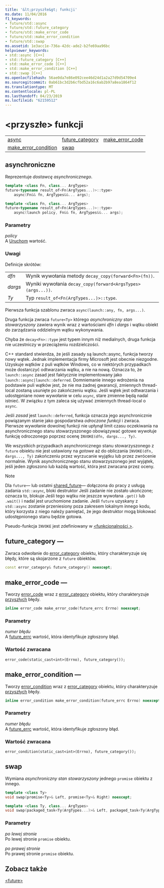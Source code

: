 ```yaml
---
title: '&lt;przyszłe&gt; funkcji'
ms.date: 11/04/2016
f1_keywords:
- future/std::async
- future/std::future_category
- future/std::make_error_code
- future/std::make_error_condition
- future/std::swap
ms.assetid: 1e3acc1e-736a-42dc-ade2-b2fe69aa96bc
helpviewer_keywords:
- std::async [C++]
- std::future_category [C++]
- std::make_error_code [C++]
- std::make_error_condition [C++]
- std::swap [C++]
ms.openlocfilehash: 56ae0da7e86e092cee46d24d1a2a27d9d54709e4
ms.sourcegitcommit: 0ab61bc3d2b6cfbd52a16c6ab2b97a8ea1864f12
ms.translationtype: MT
ms.contentlocale: pl-PL
ms.lasthandoff: 04/23/2019
ms.locfileid: "62159512"
---
```

# <a name="ltfuturegt-functions"></a>&lt;przyszłe&gt; funkcji

||||
|-|-|-|
|[async](#async)|[future_category](#future_category)|[make_error_code](#make_error_code)|
|[make_error_condition](#make_error_condition)|[swap](#swap)|

## <a name="async"></a>  asynchroniczne

Reprezentuje *dostawcę asynchronicznego*.

```cpp
template <class Fn, class... ArgTypes>
future<typename result_of<Fn(ArgTypes...)>::type>
    async(Fn&& fn, ArgTypes&&... args);

template <class Fn, class... ArgTypes>
future<typename result_of<Fn(ArgTypes...)>::type>
    async(launch policy, Fn&& fn, ArgTypes&&... args);
```

### <a name="parameters"></a>Parametry

*policy*<br/>
A [Uruchom](../standard-library/future-enums.md#launch) wartość.

### <a name="remarks"></a>Uwagi

Definicje skrótów:

|||
|-|-|
|*dfn*|Wynik wywołania metody `decay_copy(forward<Fn>(fn))`.|
|*dargs*|Wyniki wywołania `decay_copy(forward<ArgsTypes>(args...))`.|
|*Ty*|Typ `result_of<Fn(ArgTypes...)>::type`.|

Pierwsza funkcja szablonu zwraca `async(launch::any, fn, args...)`.

Druga funkcja zwraca `future<Ty>` którego *asynchroniczny stan stowarzyszony* zawiera wynik wraz z wartościami *dfn* i *dargs* i wątku obiekt do zarządzania oddzielnym wątku wykonywania.

Chyba że `decay<Fn>::type` jest typem innym niż medialnych, druga funkcja nie uczestniczy w przeciążeniu rozdzielczości.

C++ standard stwierdza, że jeśli zasady są launch::async, funkcja tworzy nowy wątek. Jednak implementacja firmy Microsoft jest obecnie niezgodne. Uzyskuje wątków z puli wątków Windows, co w niektórych przypadkach może dostarczyć odtwarzania wątku, a nie na nową. Oznacza to, że `launch::async` zasad jest faktycznie implementowany jako `launch::async|launch::deferred`.  Domniemanie innego wdrożenia na podstawie puli wątków jest, że nie ma żadnej gwarancji, zmiennych thread-local zostaną usunięte po zakończeniu wątku. Jeśli wątek jest odtwarzania i udostępniane nowe wywołanie w celu `async`, stare zmienne będą nadal istnieć. W związku z tym zaleca się używać zmiennych thread-local o `async`.

Jeśli *zasad* jest `launch::deferred`, funkcja oznacza jego asynchronicznie powiązanym stanie jako gospodarstwa *odroczone funkcji* i zwraca. Pierwsze wywołanie dowolnej funkcji nie upłynął limit czasu oczekiwania na asynchronicznego stanu stowarzyszonego obowiązywać gotowe wywołuje funkcję odroczonego poprzez ocenę `INVOKE(dfn, dargs..., Ty)`.

We wszystkich przypadkach asynchronicznego stanu stowarzyszonego z `future` obiektu nie jest ustawiony na *gotowe* aż do obliczania `INVOKE(dfn, dargs..., Ty)` zakończeniu przez wyrzucanie wyjątku lub przez zwrócenie normalnie. Wynik asynchronicznego stanu stowarzyszonego jest wyjątek, jeśli jeden zgłoszono lub każdą wartość, która jest zwracana przez oceny.

> [!NOTE]
> Dla `future`— lub ostatni [shared_future](../standard-library/shared-future-class.md)— dołączona do pracy z usługą zadania `std::async`, bloki destruktor Jeśli zadanie nie zostało ukończone; oznacza to, blokuje Jeśli tego wątku nie jeszcze wywołana `.get()` lub `.wait()` i nadal jest uruchomione zadanie. Jeśli `future` uzyskany z `std::async` zostanie przeniesiony poza zakresem lokalnym innego kodu, który korzysta z niego należy pamiętać, że jego destruktor mogą blokować udostępnionego stanu będzie gotowa.

Pseudo-funkcja `INVOKE` jest zdefiniowany w [ \<funkcjonalności >](../standard-library/functional.md).

## <a name="future_category"></a>  future_category —

Zwraca odwołanie do [error_category](../standard-library/error-category-class.md) obiektu, który charakteryzuje się błędy, które są skojarzone z `future` obiektów.

```cpp
const error_category& future_category() noexcept;
```

## <a name="make_error_code"></a>  make_error_code —

Tworzy [error_code](../standard-library/error-code-class.md) wraz z [error_category](../standard-library/error-category-class.md) obiektu, który charakteryzuje [przyszłych](../standard-library/future-class.md) błędy.

```cpp
inline error_code make_error_code(future_errc Errno) noexcept;
```

### <a name="parameters"></a>Parametry

*numer błędu*<br/>
A [future_errc](../standard-library/future-enums.md#future_errc) wartość, która identyfikuje zgłoszony błąd.

### <a name="return-value"></a>Wartość zwracana

`error_code(static_cast<int>(Errno), future_category());`

## <a name="make_error_condition"></a>  make_error_condition —

Tworzy [error_condition](../standard-library/error-condition-class.md) wraz z [error_category](../standard-library/error-category-class.md) obiektu, który charakteryzuje [przyszłych](../standard-library/future-class.md) błędy.

```cpp
inline error_condition make_error_condition(future_errc Errno) noexcept;
```

### <a name="parameters"></a>Parametry

*numer błędu*<br/>
A [future_errc](../standard-library/future-enums.md#future_errc) wartość, która identyfikuje zgłoszony błąd.

### <a name="return-value"></a>Wartość zwracana

`error_condition(static_cast<int>(Errno), future_category());`

## <a name="swap"></a>  swap

Wymiana *asynchroniczny stan stowarzyszony* jednego `promise` obiektu z innego.

```cpp
template <class Ty>
void swap(promise<Ty>& Left, promise<Ty>& Right) noexcept;

template <class Ty, class... ArgTypes>
void swap(packaged_task<Ty(ArgTypes...)>& Left, packaged_task<Ty(ArgTypes...)>& Right) noexcept;
```

### <a name="parameters"></a>Parametry

*po lewej stronie*<br/>
Po lewej stronie `promise` obiektu.

*po prawej stronie*<br/>
Po prawej stronie `promise` obiektu.

## <a name="see-also"></a>Zobacz także

[\<future>](../standard-library/future.md)<br/>

